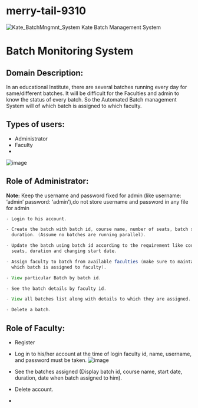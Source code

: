 # merry-tail-9310
![Kate_BatchMngmnt_System](https://github.com/Guyvinay/merry-tail-9310/assets/119345842/f6afb392-db5f-4a61-b86e-f4215337a8c3)
Kate Batch Management System
# Batch Monitoring System

## Domain Description:

In an educational Institute, there are several batches running every day for 
same/different batches. It will be difficult for the Faculties and admin to know the status 
of every batch. So the Automated Batch management System will of which batch is 
assigned to which faculty.

## Types of users:

- Administrator
- Faculty
- 
![image](https://github.com/Guyvinay/merry-tail-9310/assets/119345842/78504473-6578-4119-9491-628c82f64dd6)

## Role of Administrator:

**Note:** Keep the username and password fixed for admin (like username: ‘admin’ password: ‘admin’),do not store username and password in any file for admin

```java
- Login to his account.

- Create the batch with batch id, course name, number of seats, batch start date, and 
  duration. (Assume no batches are running parallel).

- Update the batch using batch id according to the requirement like course, number of 
  seats, duration and changing start date.

- Assign faculty to batch from available faculties (make sure to maintain date from 
  which batch is assigned to faculty).

- View particular Batch by batch id.

- See the batch details by faculty id.

- View all batches list along with details to which they are assigned.

- Delete a batch.
```

## Role of Faculty:
- Register

- Log in to his/her account at the time of login faculty id, name, username, and 
  password must be taken.
![image](https://github.com/Guyvinay/merry-tail-9310/assets/119345842/bb9b7864-51a4-4165-bbeb-8838332c2245)

- See the batches assigned (Display batch id, course name, start date, duration, date 
  when batch assigned to him).

- Delete account.
- 

